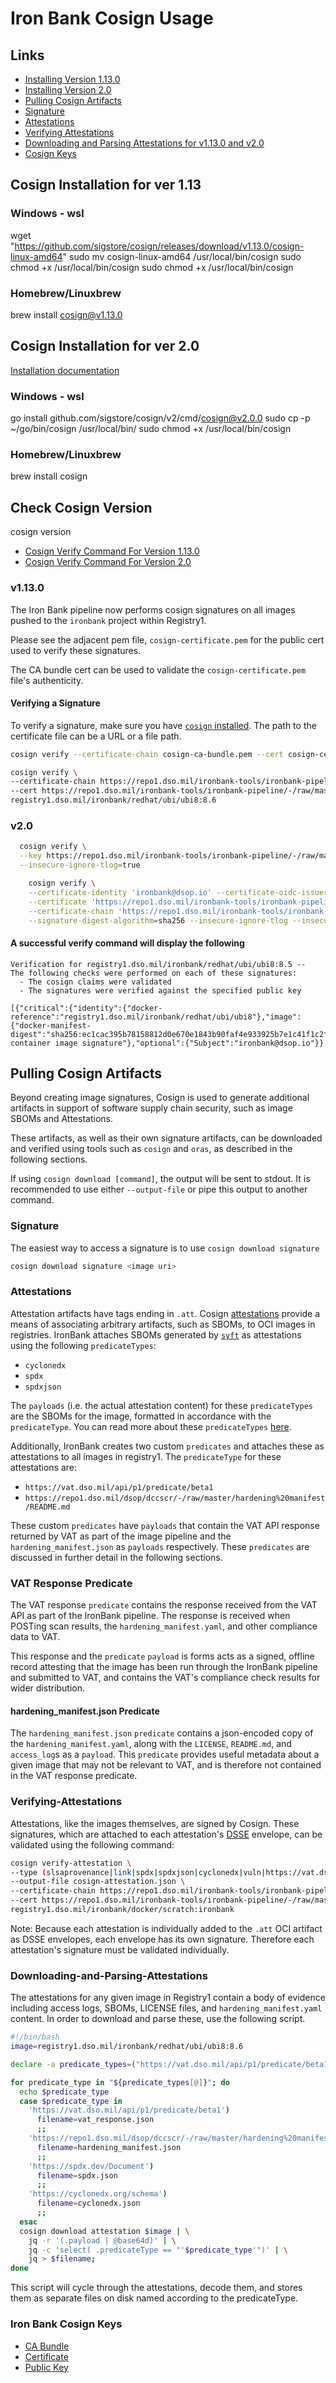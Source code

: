 # Iron Bank Cosign Usage

## Links

- [Installing Version 1.13.0](#cosign-installation-for-ver-113)
- [Installing Version 2.0](#cosign-installation-for-ver-20)
- [Pulling Cosign Artifacts](#pulling-cosign-artifacts)
- [Signature](#signature)
- [Attestations](#attestations)
- [Verifying Attestations](#verifying-attestations)
- [Downloading and Parsing Attestations for v1.13.0 and v2.0](#downloading-and-parsing-attestations)
- [Cosign Keys](#iron-bank-cosign-keys)

## Cosign Installation for ver 1.13

### Windows - wsl

wget "https://github.com/sigstore/cosign/releases/download/v1.13.0/cosign-linux-amd64"
sudo mv cosign-linux-amd64 /usr/local/bin/cosign
sudo chmod +x /usr/local/bin/cosign
sudo chmod +x /usr/local/bin/cosign

### Homebrew/Linuxbrew

brew install cosign@v1.13.0

## Cosign Installation for ver 2.0

[Installation documentation](https://docs.sigstore.dev/cosign/installation/)

### Windows - wsl

go install github.com/sigstore/cosign/v2/cmd/cosign@v2.0.0
sudo cp -p ~/go/bin/cosign /usr/local/bin/
sudo chmod +x /usr/local/bin/cosign

### Homebrew/Linuxbrew

brew install cosign

## Check Cosign Version

cosign version

- [Cosign Verify Command For Version 1.13.0](#v1130)
- [Cosign Verify Command For Version 2.0](#v20)

### v1.13.0

The Iron Bank pipeline now performs cosign signatures on all images pushed to the `ironbank` project within Registry1.

Please see the adjacent pem file, `cosign-certificate.pem` for the public cert used to verify these signatures.

The CA bundle cert can be used to validate the `cosign-certificate.pem` file's authenticity.

#### Verifying a Signature

To verify a signature, make sure you have [`cosign` installed](https://github.com/sigstore/cosign#installation).
The path to the certificate file can be a URL or a file path.

```bash
cosign verify --certificate-chain cosign-ca-bundle.pem --cert cosign-certificate.pem registry1.dso.mil/ironbank/redhat/ubi/ubi8:8.6
```

```bash
cosign verify \
--certificate-chain https://repo1.dso.mil/ironbank-tools/ironbank-pipeline/-/raw/master/scripts/cosign/cosign-ca-bundle.pem \
--cert https://repo1.dso.mil/ironbank-tools/ironbank-pipeline/-/raw/master/scripts/cosign/cosign-certificate.pem \
registry1.dso.mil/ironbank/redhat/ubi/ubi8:8.6
```

### v2.0

```bash
  cosign verify \
  --key https://repo1.dso.mil/ironbank-tools/ironbank-pipeline/-/raw/master/scripts/cosign/cosign-publickey.pem registry1.dso.mil/ironbank/suse/bci/bci-base:15.4 \
  --insecure-ignore-tlog=true
```

```bash
    cosign verify \
    --certificate-identity 'ironbank@dsop.io' --certificate-oidc-issuer-regexp '.*' \
    --certificate 'https://repo1.dso.mil/ironbank-tools/ironbank-pipeline/-/raw/master/scripts/cosign/cosign-certificate.pem' \
    --certificate-chain 'https://repo1.dso.mil/ironbank-tools/ironbank-pipeline/-/raw//master/scripts/cosign/cosign-ca-bundle.pem' \
    --signature-digest-algorithm=sha256 --insecure-ignore-tlog --insecure-ignore-sct registry1.dso.mil/ironbank/redhat/ubi/ubi8:8.7
```

#### A successful verify command will display the following

```log
Verification for registry1.dso.mil/ironbank/redhat/ubi/ubi8:8.5 --
The following checks were performed on each of these signatures:
  - The cosign claims were validated
  - The signatures were verified against the specified public key

[{"critical":{"identity":{"docker-reference":"registry1.dso.mil/ironbank/redhat/ubi/ubi8"},"image":{"docker-manifest-digest":"sha256:ec1cac395b78158812d0e670e1843b90faf4e933925b7e1c41f1c2f3ff06ff56"},"type":"cosign container image signature"},"optional":{"Subject":"ironbank@dsop.io"}}
```

## Pulling Cosign Artifacts

Beyond creating image signatures, Cosign is used to generate additional artifacts in support of software supply chain security, such as image SBOMs and Attestations.

These artifacts, as well as their own signature artifacts, can be downloaded and verified using tools such as `cosign` and `oras`, as described in the following sections.

If using `cosign download [command]`, the output will be sent to stdout.
It is recommended to use either `--output-file` or pipe this output to another command.

### Signature

The easiest way to access a signature is to use `cosign download signature`

```bash
cosign download signature <image uri>
```

### Attestations

Attestation artifacts have tags ending in `.att`. Cosign [attestations](https://github.com/sigstore/cosign/blob/main/specs/ATTESTATION_SPEC.md) provide a means of associating arbitrary artifacts, such as SBOMs, to OCI images in registries. IronBank attaches SBOMs generated by [`syft`](https://github.com/anchore/syft) as attestations using the following `predicateTypes`:

- `cyclonedx`
- `spdx`
- `spdxjson`

The `payloads` (i.e. the actual attestation content) for these `predicateTypes` are the SBOMs for the image, formatted in accordance with the `predicateType`. You can read more about these `predicateTypes` [here](https://github.com/anchore/syft#output-formats).

Additionally, IronBank creates two custom `predicates` and attaches these as attestations to all images in registry1. The `predicateType` for these attestations are:

- `https://vat.dso.mil/api/p1/predicate/beta1`
- `https://repo1.dso.mil/dsop/dccscr/-/raw/master/hardening%20manifest/README.md`

These custom `predicates` have `payloads` that contain the VAT API response returned by VAT as part of the image pipeline and the `hardening_manifest.json` as `payloads` respectively. These `predicates` are discussed in further detail in the following sections.

### VAT Response Predicate

The VAT response `predicate` contains the response received from the VAT API as part of the IronBank pipeline. The response is received when POSTing scan results, the `hardening_manifest.yaml`, and other compliance data to VAT.

This response and the `predicate` `payload` is forms acts as a signed, offline record attesting that the image has been run through the IronBank pipeline and submitted to VAT, and contains the VAT's compliance check results for wider distribution.

#### hardening_manifest.json Predicate

The `hardening_manifest.json` `predicate` contains a json-encoded copy of the `hardening_manifest.yaml`, along with the `LICENSE`, `README.md`, and `access_log`s as a `payload`. This `predicate` provides useful metadata about a given image that may not be relevant to VAT, and is therefore not contained in the VAT response predicate.

### Verifying-Attestations

Attestations, like the images themselves, are signed by Cosign. These signatures, which are attached to each attestation's [DSSE](https://github.com/secure-systems-lab/dsse/blob/master/envelope.md#dsse-envelope) envelope, can be validated using the following command:

```bash
cosign verify-attestation \
--type (slsaprovenance|link|spdx|spdxjson|cyclonedx|vuln|https://vat.dso.mil/api/p1/predicate/beta1|https://repo1.dso.mil/dsop/dccscr/-/raw/master/hardening%20manifest/README.md)
--output-file cosign-attestation.json \
--certificate-chain https://repo1.dso.mil/ironbank-tools/ironbank-pipeline/-/raw/master/scripts/cosign/cosign-ca-bundle.pem \
--cert https://repo1.dso.mil/ironbank-tools/ironbank-pipeline/-/raw/master/scripts/cosign/cosign-certificate.pem \
registry1.dso.mil/ironbank/docker/scratch:ironbank
```

Note: Because each attestation is individually added to the `.att` OCI artifact as DSSE envelopes, each envelope has its own signature. Therefore each attestation's signature must be validated individually.

### Downloading-and-Parsing-Attestations

The attestations for any given image in Registry1 contain a body of evidence including access logs, SBOMs, LICENSE files, and `hardening_manifest.yaml` content. In order to download and parse these, use the following script.

```bash
#!/bin/bash
image=registry1.dso.mil/ironbank/redhat/ubi/ubi8:8.6

declare -a predicate_types=("https://vat.dso.mil/api/p1/predicate/beta1" "https://repo1.dso.mil/dsop/dccscr/-/raw/master/hardening%20manifest/README.md" "https://spdx.dev/Document" "https://cyclonedx.org/schema")

for predicate_type in "${predicate_types[@]}"; do
  echo $predicate_type
  case $predicate_type in
    'https://vat.dso.mil/api/p1/predicate/beta1')
      filename=vat_response.json
      ;;
    'https://repo1.dso.mil/dsop/dccscr/-/raw/master/hardening%20manifest/README.md')
      filename=hardening_manifest.json
      ;;
    'https://spdx.dev/Document')
      filename=spdx.json
      ;;
    'https://cyclonedx.org/schema')
      filename=cyclonedx.json
      ;;
  esac
  cosign download attestation $image | \
    jq -r '(.payload | @base64d)' | \
    jq -c 'select( .predicateType == "'$predicate_type'")' | \
    jq > $filename;
done
```

This script will cycle through the attestations, decode them, and stores them as separate files on disk named according to the predicateType.

### Iron Bank Cosign Keys

- [CA Bundle](https://repo1.dso.mil/ironbank-tools/ironbank-pipeline/-/raw/master/scripts/cosign/cosign-ca-bundle.pem)
- [Certificate](https://repo1.dso.mil/ironbank-tools/ironbank-pipeline/-/raw/master/scripts/cosign/cosign-certificate.pem)
- [Public Key](https://repo1.dso.mil/ironbank-tools/ironbank-pipeline/-/raw/master/scripts/cosign/cosign-publickey.pem)
